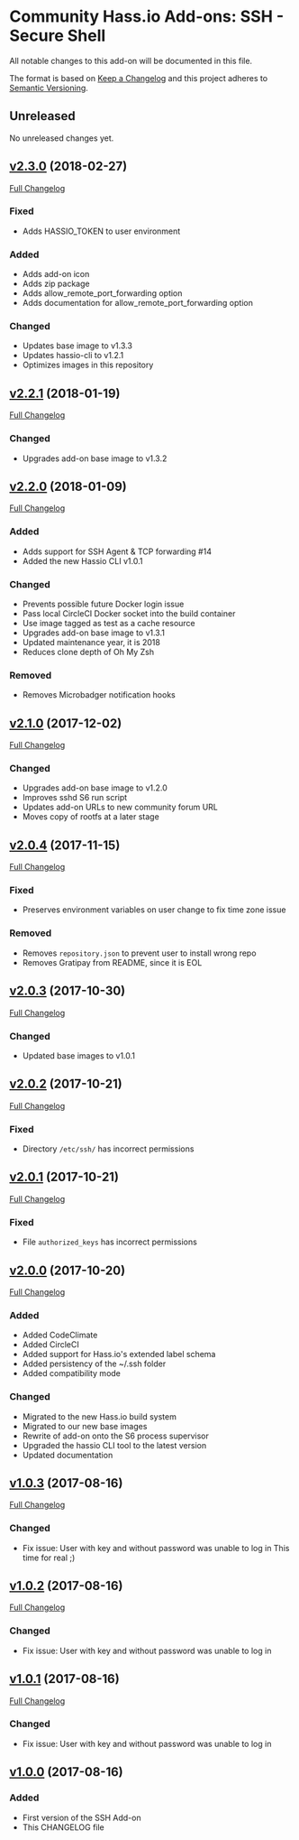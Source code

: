 # Community Hass.io Add-ons: SSH - Secure Shell

All notable changes to this add-on will be documented in this file.

The format is based on [Keep a Changelog][keep-a-changelog]
and this project adheres to [Semantic Versioning][semantic-versioning].

## Unreleased

No unreleased changes yet.

## [v2.3.0] (2018-02-27)

[Full Changelog][v2.2.1-v2.3.0]

### Fixed

- Adds HASSIO_TOKEN to user environment

### Added

- Adds add-on icon
- Adds zip package
- Adds allow_remote_port_forwarding option
- Adds documentation for allow_remote_port_forwarding option

### Changed

- Updates base image to v1.3.3
- Updates hassio-cli to v1.2.1
- Optimizes images in this repository

## [v2.2.1] (2018-01-19)

[Full Changelog][v2.2.0-v2.2.1]

### Changed

- Upgrades add-on base image to v1.3.2

## [v2.2.0] (2018-01-09)

[Full Changelog][v2.1.0-v2.2.0]

### Added

- Adds support for SSH Agent & TCP forwarding #14
- Added the new Hassio CLI v1.0.1

### Changed

- Prevents possible future Docker login issue
- Pass local CircleCI Docker socket into the build container
- Use image tagged as test as a cache resource
- Upgrades add-on base image to v1.3.1
- Updated maintenance year, it is 2018
- Reduces clone depth of Oh My Zsh

### Removed

- Removes Microbadger notification hooks

## [v2.1.0] (2017-12-02)

[Full Changelog][v2.0.4-v2.1.0]

### Changed

- Upgrades add-on base image to v1.2.0
- Improves sshd S6 run script
- Updates add-on URLs to new community forum URL
- Moves copy of rootfs at a later stage

## [v2.0.4] (2017-11-15)

[Full Changelog][v2.0.3-v2.0.4]

### Fixed

- Preserves environment variables on user change to fix time zone issue

### Removed

- Removes `repository.json` to prevent user to install wrong repo
- Removes Gratipay from README, since it is EOL

## [v2.0.3] (2017-10-30)

[Full Changelog][v2.0.2-v2.0.3]

### Changed

- Updated base images to v1.0.1

## [v2.0.2] (2017-10-21)

[Full Changelog][v2.0.1-v2.0.2]

### Fixed

- Directory `/etc/ssh/` has incorrect permissions

## [v2.0.1] (2017-10-21)

[Full Changelog][v2.0.0-v2.0.1]

### Fixed

- File `authorized_keys` has incorrect permissions

## [v2.0.0] (2017-10-20)

[Full Changelog][v1.0.3-v2.0.0]

### Added

- Added CodeClimate
- Added CircleCI
- Added support for Hass.io's extended label schema
- Added persistency of the ~/.ssh folder
- Added compatibility mode

### Changed

- Migrated to the new Hass.io build system
- Migrated to our new base images
- Rewrite of add-on onto the S6 process supervisor
- Upgraded the hassio CLI tool to the latest version
- Updated documentation

## [v1.0.3] (2017-08-16)

[Full Changelog][v1.0.2-v1.0.3]

### Changed

- Fix issue: User with key and without password was unable to log in
  This time for real ;)

## [v1.0.2] (2017-08-16)

[Full Changelog][v1.0.1-v1.0.2]

### Changed

- Fix issue: User with key and without password was unable to log in

## [v1.0.1] (2017-08-16)

[Full Changelog][v1.0.0-v1.0.1]

### Changed

- Fix issue: User with key and without password was unable to log in

## [v1.0.0] (2017-08-16)

### Added

- First version of the SSH Add-on
- This CHANGELOG file

[keep-a-changelog]: http://keepachangelog.com/en/1.0.0/
[semantic-versioning]: http://semver.org/spec/v2.0.0.html
[v1.0.0-v1.0.1]: https://github.com/hassio-addons/addon-ssh/compare/v1.0.0...v1.0.1
[v1.0.0]: https://github.com/hassio-addons/addon-ssh/tree/v1.0.0
[v1.0.1-v1.0.2]: https://github.com/hassio-addons/addon-ssh/compare/v1.0.1...v1.0.2
[v1.0.1]: https://github.com/hassio-addons/addon-ssh/tree/v1.0.1
[v1.0.2-v1.0.3]: https://github.com/hassio-addons/addon-ssh/compare/v1.0.2...v1.0.3
[v1.0.2]: https://github.com/hassio-addons/addon-ssh/tree/v1.0.2
[v1.0.3-v2.0.0]: https://github.com/hassio-addons/addon-ssh/compare/v1.0.3...v2.0.0
[v1.0.3]: https://github.com/hassio-addons/addon-ssh/tree/v1.0.3
[v2.0.0-v2.0.1]: https://github.com/hassio-addons/addon-ssh/compare/v2.0.0...v2.0.1
[v2.0.0]: https://github.com/hassio-addons/addon-ssh/tree/v2.0.0
[v2.0.1-v2.0.2]: https://github.com/hassio-addons/addon-ssh/compare/v2.0.1...v2.0.2
[v2.0.1]: https://github.com/hassio-addons/addon-ssh/tree/v2.0.1
[v2.0.2-v2.0.3]: https://github.com/hassio-addons/addon-ssh/compare/v2.0.2...v2.0.3
[v2.0.2]: https://github.com/hassio-addons/addon-ssh/tree/v2.0.2
[v2.0.3-v2.0.4]: https://github.com/hassio-addons/addon-ssh/compare/v2.0.3...v2.0.4
[v2.0.3]: https://github.com/hassio-addons/addon-ssh/tree/v2.0.3
[v2.0.4-v2.1.0]: https://github.com/hassio-addons/addon-ssh/compare/v2.0.4...v2.1.0
[v2.0.4]: https://github.com/hassio-addons/addon-ssh/tree/v2.0.4
[v2.1.0-v2.2.0]: https://github.com/hassio-addons/addon-ssh/compare/v2.1.0...v2.2.0
[v2.1.0]: https://github.com/hassio-addons/addon-ssh/tree/v2.1.0
[v2.2.0-v2.2.1]: https://github.com/hassio-addons/addon-ssh/compare/v2.2.0...v2.2.1
[v2.2.0]: https://github.com/hassio-addons/addon-ssh/tree/v2.2.0
[v2.2.1-v2.3.0]: https://github.com/hassio-addons/addon-ssh/compare/v2.2.1...v2.3.0
[v2.2.1]: https://github.com/hassio-addons/addon-ssh/tree/v2.2.1
[v2.3.0]: https://github.com/hassio-addons/addon-ssh/tree/v2.3.0
